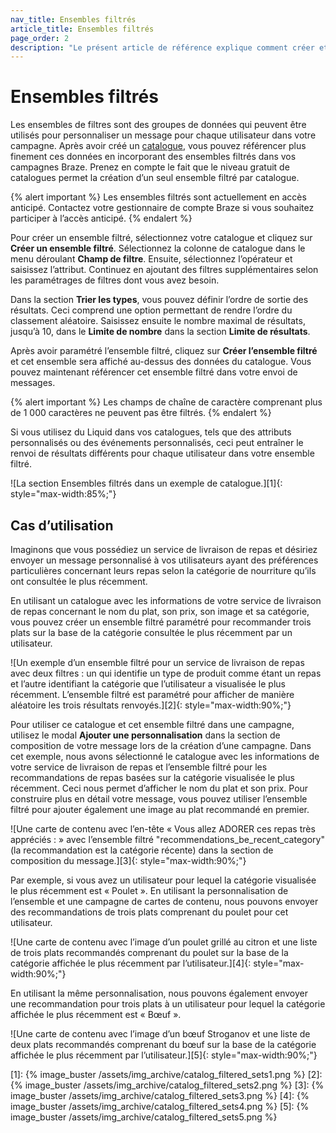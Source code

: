 ```yaml
---
nav_title: Ensembles filtrés
article_title: Ensembles filtrés
page_order: 2
description: "Le présent article de référence explique comment créer et utiliser des ensembles de filtres avec vos catalogues pour référencer des données dans vos campagnes Braze."
---
```


# Ensembles filtrés

Les ensembles de filtres sont des groupes de données qui peuvent être utilisés pour personnaliser un message pour chaque utilisateur dans votre campagne. Après avoir créé un [catalogue]({{site.baseurl}}/user_guide/personalization_and_dynamic_content/catalog/), vous pouvez référencer plus finement ces données en incorporant des ensembles filtrés dans vos campagnes Braze. Prenez en compte le fait que le niveau gratuit de catalogues permet la création d’un seul ensemble filtré par catalogue. 

{% alert important %}
Les ensembles filtrés sont actuellement en accès anticipé. Contactez votre gestionnaire de compte Braze si vous souhaitez participer à l’accès anticipé.
{% endalert %}

Pour créer un ensemble filtré, sélectionnez votre catalogue et cliquez sur **Créer un ensemble filtré**. Sélectionnez la colonne de catalogue dans le menu déroulant **Champ de filtre**. Ensuite, sélectionnez l’opérateur et saisissez l’attribut. Continuez en ajoutant des filtres supplémentaires selon les paramétrages de filtres dont vous avez besoin.

Dans la section **Trier les types**, vous pouvez définir l’ordre de sortie des résultats. Ceci comprend une option permettant de rendre l’ordre du classement aléatoire. Saisissez ensuite le nombre maximal de résultats, jusqu’à 10, dans le **Limite de nombre** dans la section **Limite de résultats**.

Après avoir paramétré l’ensemble filtré, cliquez sur **Créer l’ensemble filtré** et cet ensemble sera affiché au-dessus des données du catalogue. Vous pouvez maintenant référencer cet ensemble filtré dans votre envoi de messages.

{% alert important %}
Les champs de chaîne de caractère comprenant plus de 1 000 caractères ne peuvent pas être filtrés.
{% endalert %}

Si vous utilisez du Liquid dans vos catalogues, tels que des attributs personnalisés ou des événements personnalisés, ceci peut entraîner le renvoi de résultats différents pour chaque utilisateur dans votre ensemble filtré.

![La section Ensembles filtrés dans un exemple de catalogue.][1]{: style="max-width:85%;"}

## Cas d’utilisation

Imaginons que vous possédiez un service de livraison de repas et désiriez envoyer un message personnalisé à vos utilisateurs ayant des préférences particulières concernant leurs repas selon la catégorie de nourriture qu’ils ont consultée le plus récemment. 

En utilisant un catalogue avec les informations de votre service de livraison de repas concernant le nom du plat, son prix, son image et sa catégorie, vous pouvez créer un ensemble filtré paramétré pour recommander trois plats sur la base de la catégorie consultée le plus récemment par un utilisateur.

![Un exemple d’un ensemble filtré pour un service de livraison de repas avec deux filtres : un qui identifie un type de produit comme étant un repas et l’autre identifiant la catégorie que l’utilisateur a visualisée le plus récemment. L’ensemble filtré est paramétré pour afficher de manière aléatoire les trois résultats renvoyés.][2]{: style="max-width:90%;"}

Pour utiliser ce catalogue et cet ensemble filtré dans une campagne, utilisez le modal **Ajouter une personnalisation** dans la section de composition de votre message lors de la création d’une campagne. Dans cet exemple, nous avons sélectionné le catalogue avec les informations de votre service de livraison de repas et l’ensemble filtré pour les recommandations de repas basées sur la catégorie visualisée le plus récemment. Ceci nous permet d’afficher le nom du plat et son prix. Pour construire plus en détail votre message, vous pouvez utiliser l’ensemble filtré pour ajouter également une image au plat recommandé en premier.

![Une carte de contenu avec l’en-tête « Vous allez ADORER ces repas très appréciés : » avec l’ensemble filtré "recommendations_be_recent_category" (la recommandation est la catégorie récente) dans la section de composition du message.][3]{: style="max-width:90%;"}

Par exemple, si vous avez un utilisateur pour lequel la catégorie visualisée le plus récemment est « Poulet ». En utilisant la personnalisation de l’ensemble et une campagne de cartes de contenu, nous pouvons envoyer des recommandations de trois plats comprenant du poulet pour cet utilisateur.

![Une carte de contenu avec l’image d’un poulet grillé au citron et une liste de trois plats recommandés comprenant du poulet sur la base de la catégorie affichée le plus récemment par l’utilisateur.][4]{: style="max-width:90%;"}

En utilisant la même personnalisation, nous pouvons également envoyer une recommandation pour trois plats à un utilisateur pour lequel la catégorie affichée le plus récemment est « Bœuf ».

![Une carte de contenu avec l’image d’un bœuf Stroganov et une liste de deux plats recommandés comprenant du bœuf sur la base de la catégorie affichée le plus récemment par l’utilisateur.][5]{: style="max-width:90%;"}


[1]: {% image_buster /assets/img_archive/catalog_filtered_sets1.png %}
[2]: {% image_buster /assets/img_archive/catalog_filtered_sets2.png %}
[3]: {% image_buster /assets/img_archive/catalog_filtered_sets3.png %}
[4]: {% image_buster /assets/img_archive/catalog_filtered_sets4.png %}
[5]: {% image_buster /assets/img_archive/catalog_filtered_sets5.png %}